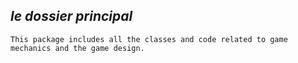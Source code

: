 ## <i>le dossier principal</i>
<code>This package includes all the classes and code related to game mechanics and the game design.</code>
